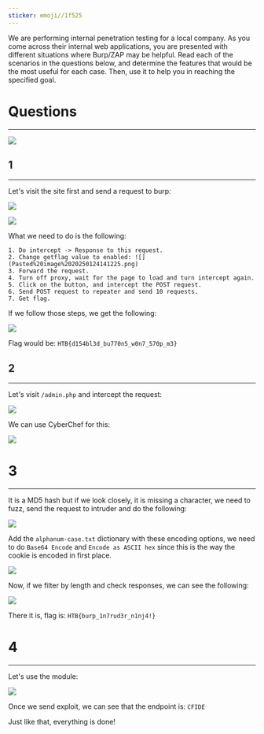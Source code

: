```yaml
---
sticker: emoji//1f525
---
```

We are performing internal penetration testing for a local company. As you come across their internal web applications, you are presented with different situations where Burp/ZAP may be helpful. Read each of the scenarios in the questions below, and determine the features that would be the most useful for each case. Then, use it to help you in reaching the specified goal.

# Questions
----

![](Pasted%20image%2020250124140539.png)

## 1
----

Let's visit the site first and send a request to burp:


![](Pasted%20image%2020250124140718.png)

![](Pasted%20image%2020250124141130.png)

What we need to do is the following: 

```ad-summary
1. Do intercept -> Response to this request.
2. Change getflag value to enabled: ![](Pasted%20image%2020250124141225.png)
3. Forward the request.
4. Turn off proxy, wait for the page to load and turn intercept again.
5. Click on the button, and intercept the POST request.
6. Send POST request to repeater and send 10 requests.
7. Get flag.
```

If we follow those steps, we get the following:

![](Pasted%20image%2020250124141428.png)

Flag would be: `HTB{d154bl3d_bu770n5_w0n7_570p_m3}`

## 2
----

Let's visit `/admin.php` and intercept the request:

![](Pasted%20image%2020250124141615.png)

We can use CyberChef for this:


![](Pasted%20image%2020250124141735.png)

# 3
----

It is a MD5 hash but if we look closely, it is missing a character, we need to fuzz, send the request to intruder and do the following:

![](Pasted%20image%2020250124141933.png)

Add the `alphanum-case.txt` dictionary with these encoding options, we need to do `Base64 Encode` and `Encode as ASCII hex` since this is the way the cookie is encoded in first place.


![](Pasted%20image%2020250124142952.png)


Now, if we filter by length and check responses, we can see the following:


![](Pasted%20image%2020250124143255.png)

There it is, flag is: `HTB{burp_1n7rud3r_n1nj4!}`

# 4
---

Let's use the module:

![](Pasted%20image%2020250124143624.png)

Once we send exploit, we can see that the endpoint is: `CFIDE`


Just like that, everything is done!

